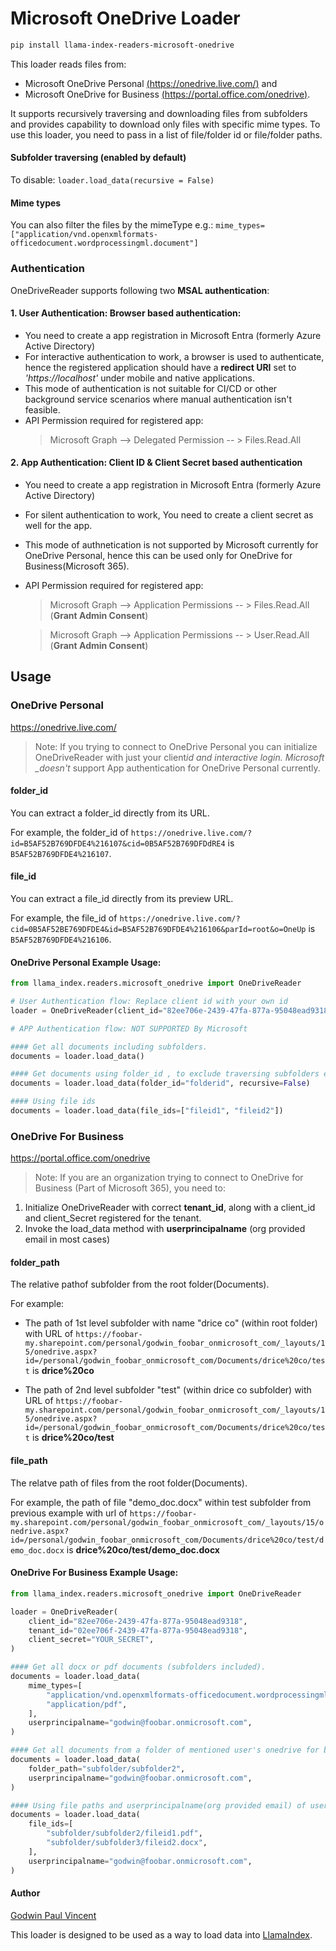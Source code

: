 # Microsoft OneDrive Loader

```bash
pip install llama-index-readers-microsoft-onedrive
```

This loader reads files from:

- Microsoft OneDrive Personal [(https://onedrive.live.com/)](https://onedrive.live.com/) and
- Microsoft OneDrive for Business [(https://portal.office.com/onedrive)](https://portal.office.com/onedrive).

It supports recursively traversing and downloading files from subfolders and provides capability to download only files with specific mime types. To use this loader, you need to pass in a list of file/folder id or file/folder paths.

#### Subfolder traversing (enabled by default)

To disable: `loader.load_data(recursive = False)`

#### Mime types

You can also filter the files by the mimeType e.g.: `mime_types=["application/vnd.openxmlformats-officedocument.wordprocessingml.document"]`

### Authentication

OneDriveReader supports following two **MSAL authentication**:

#### 1. User Authentication: Browser based authentication:

- You need to create a app registration in Microsoft Entra (formerly Azure Active Directory)
- For interactive authentication to work, a browser is used to authenticate, hence the registered application should have a **redirect URI** set to _'https://localhost'_ under mobile and native applications.
- This mode of authentication is not suitable for CI/CD or other background service scenarios where manual authentication isn't feasible.
- API Permission required for registered app:
  > Microsoft Graph --> Delegated Permission -- > Files.Read.All

#### 2. App Authentication: Client ID & Client Secret based authentication

- You need to create a app registration in Microsoft Entra (formerly Azure Active Directory)
- For silent authentication to work, You need to create a client secret as well for the app.
- This mode of authnetication is not supported by Microsoft currently for OneDrive Personal, hence this can be used only for OneDrive for Business(Microsoft 365).
- API Permission required for registered app:

  > Microsoft Graph --> Application Permissions -- > Files.Read.All (**Grant Admin Consent**)

  > Microsoft Graph --> Application Permissions -- > User.Read.All (**Grant Admin Consent**)

## Usage

### OneDrive Personal

https://onedrive.live.com/

> Note: If you trying to connect to OneDrive Personal you can initialize OneDriveReader with just your client*id and interactive login. Microsoft \_doesn't* support App authentication for OneDrive Personal currently.

#### folder_id

You can extract a folder_id directly from its URL.

For example, the folder_id of `https://onedrive.live.com/?id=B5AF52B769DFDE4%216107&cid=0B5AF52B769DFDdRE4` is `B5AF52B769DFDE4%216107`.

#### file_id

You can extract a file_id directly from its preview URL.

For example, the file_id of `https://onedrive.live.com/?cid=0B5AF52BE769DFDE4&id=B5AF52B769DFDE4%216106&parId=root&o=OneUp` is `B5AF52B769DFDE4%216106`.

#### OneDrive Personal Example Usage:

```python
from llama_index.readers.microsoft_onedrive import OneDriveReader

# User Authentication flow: Replace client id with your own id
loader = OneDriveReader(client_id="82ee706e-2439-47fa-877a-95048ead9318")

# APP Authentication flow: NOT SUPPORTED By Microsoft

#### Get all documents including subfolders.
documents = loader.load_data()

#### Get documents using folder_id , to exclude traversing subfolders explicitly set the recursive flag to False, default is True
documents = loader.load_data(folder_id="folderid", recursive=False)

#### Using file ids
documents = loader.load_data(file_ids=["fileid1", "fileid2"])
```

### OneDrive For Business

https://portal.office.com/onedrive

> Note: If you are an organization trying to connect to OneDrive for Business (Part of Microsoft 365), you need to:

1. Initialize OneDriveReader with correct **tenant_id**, along with a client_id and client_Secret registered for the tenant.
2. Invoke the load_data method with **userprincipalname** (org provided email in most cases)

#### folder_path

The relative pathof subfolder from the root folder(Documents).

For example:

- The path of 1st level subfolder with name "drice co" (within root folder) with URL of `https://foobar-my.sharepoint.com/personal/godwin_foobar_onmicrosoft_com/_layouts/15/onedrive.aspx?id=/personal/godwin_foobar_onmicrosoft_com/Documents/drice%20co/test` is **drice%20co**

- The path of 2nd level subfolder "test" (within drice co subfolder) with URL of `https://foobar-my.sharepoint.com/personal/godwin_foobar_onmicrosoft_com/_layouts/15/onedrive.aspx?id=/personal/godwin_foobar_onmicrosoft_com/Documents/drice%20co/test` is **drice%20co/test**

#### file_path

The relatve path of files from the root folder(Documents).

For example, the path of file "demo_doc.docx" within test subfolder from previous example with url of `https://foobar-my.sharepoint.com/personal/godwin_foobar_onmicrosoft_com/_layouts/15/onedrive.aspx?id=/personal/godwin_foobar_onmicrosoft_com/Documents/drice%20co/test/demo_doc.docx` is **drice%20co/test/demo_doc.docx**

#### OneDrive For Business Example Usage:

```python
from llama_index.readers.microsoft_onedrive import OneDriveReader

loader = OneDriveReader(
    client_id="82ee706e-2439-47fa-877a-95048ead9318",
    tenant_id="02ee706f-2439-47fa-877a-95048ead9318",
    client_secret="YOUR_SECRET",
)

#### Get all docx or pdf documents (subfolders included).
documents = loader.load_data(
    mime_types=[
        "application/vnd.openxmlformats-officedocument.wordprocessingml.document",
        "application/pdf",
    ],
    userprincipalname="godwin@foobar.onmicrosoft.com",
)

#### Get all documents from a folder of mentioned user's onedrive for business
documents = loader.load_data(
    folder_path="subfolder/subfolder2",
    userprincipalname="godwin@foobar.onmicrosoft.com",
)

#### Using file paths and userprincipalname(org provided email) of user
documents = loader.load_data(
    file_ids=[
        "subfolder/subfolder2/fileid1.pdf",
        "subfolder/subfolder3/fileid2.docx",
    ],
    userprincipalname="godwin@foobar.onmicrosoft.com",
)
```

#### Author

[Godwin Paul Vincent](https://github.com/godwin3737)

This loader is designed to be used as a way to load data into [LlamaIndex](https://github.com/run-llama/llama_index/).

